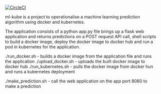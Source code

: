 [![CircleCI](https://circleci.com/gh/agbanagba/ml-kube.svg?style=svg)](https://circleci.com/gh/agbanagba/ml-kube)

ml-kube is a project to operationalise a machine learning prediction algorithm using docker and kubernetes.

The application consists of a python app.py file brings up a flask web application and returns predictions on a POST request API call, shell scripts to build a docker image, deploy the docker image to docker hub and run a pod in kubernetes for the application.

./run_docker.sh - builds a docker image from the application file and runs the application
./upload_docker.sh - uploads the built docker image to docker hub
./run_kubernetes.sh - pulls the docker image from docker hun and runs a kubernetes deployment

./make_prediction.sh - call the web application on the app port 8080 to make a prediction
